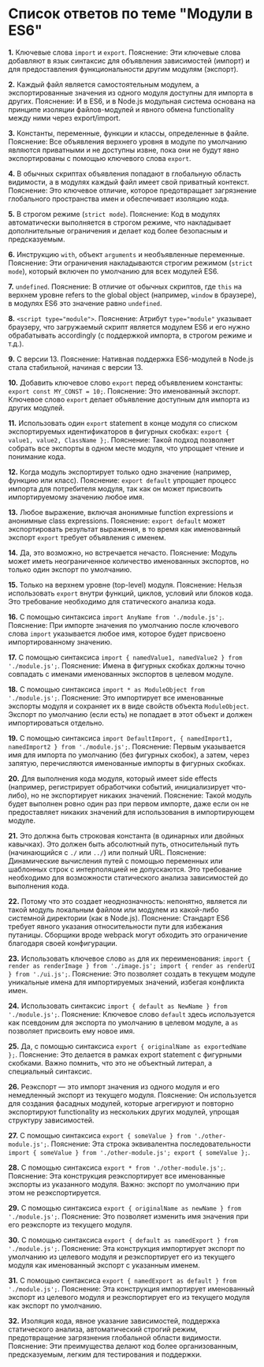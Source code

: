 # Список ответов по теме "Модули в ES6"

**1.** Ключевые слова `import` и `export`.
Пояснение: Эти ключевые слова добавляют в язык синтаксис для объявления зависимостей (импорт) и для предоставления функциональности другим модулям (экспорт).

**2.** Каждый файл является самостоятельным модулем, а экспортированные значения из одного модуля доступны для импорта в других.
Пояснение: И в ES6, и в Node.js модульная система основана на принципе изоляции файлов-модулей и явного обмена functionality между ними через export/import.

**3.** Константы, переменные, функции и классы, определенные в файле.
Пояснение: Все объявления верхнего уровня в модуле по умолчанию являются приватными и не доступны извне, пока они не будут явно экспортированы с помощью ключевого слова `export`.

**4.** В обычных скриптах объявления попадают в глобальную область видимости, а в модулях каждый файл имеет свой приватный контекст.
Пояснение: Это ключевое отличие, которое предотвращает загрязнение глобального пространства имен и обеспечивает изоляцию кода.

**5.** В строгом режиме (`strict mode`).
Пояснение: Код в модулях автоматически выполняется в строгом режиме, что накладывает дополнительные ограничения и делает код более безопасным и предсказуемым.

**6.** Инструкцию `with`, объект `arguments` и необъявленные переменные.
Пояснение: Эти ограничения накладываются строгим режимом (`strict mode`), который включен по умолчанию для всех модулей ES6.

**7.** `undefined`.
Пояснение: В отличие от обычных скриптов, где `this` на верхнем уровне refers to the global object (например, `window` в браузере), в модулях ES6 это значение равно `undefined`.

**8.** `<script type="module">`.
Пояснение: Атрибут `type="module"` указывает браузеру, что загружаемый скрипт является модулем ES6 и его нужно обрабатывать accordingly (с поддержкой импорта, в строгом режиме и т.д.).

**9.** С версии 13.
Пояснение: Нативная поддержка ES6-модулей в Node.js стала стабильной, начиная с версии 13.

**10.** Добавить ключевое слово `export` перед объявлением константы: `export const MY_CONST = 10;`.
Пояснение: Это именованный экспорт. Ключевое слово `export` делает объявление доступным для импорта из других модулей.

**11.** Использовать один `export` statement в конце модуля со списком экспортируемых идентификаторов в фигурных скобках: `export { value1, value2, ClassName };`.
Пояснение: Такой подход позволяет собрать все экспорты в одном месте модуля, что упрощает чтение и понимание кода.

**12.** Когда модуль экспортирует только одно значение (например, функцию или класс).
Пояснение: `export default` упрощает процесс импорта для потребителя модуля, так как он может присвоить импортируемому значению любое имя.

**13.** Любое выражение, включая анонимные function expressions и анонимные class expressions.
Пояснение: `export default` может экспортировать результат выражения, в то время как именованный экспорт `export` требует объявления с именем.

**14.** Да, это возможно, но встречается нечасто.
Пояснение: Модуль может иметь неограниченное количество именованных экспортов, но только один экспорт по умолчанию.

**15.** Только на верхнем уровне (top-level) модуля.
Пояснение: Нельзя использовать `export` внутри функций, циклов, условий или блоков кода. Это требование необходимо для статического анализа кода.

**16.** С помощью синтаксиса `import AnyName from './module.js';`.
Пояснение: При импорте значения по умолчанию после ключевого слова `import` указывается любое имя, которое будет присвоено импортированному значению.

**17.** С помощью синтаксиса `import { namedValue1, namedValue2 } from './module.js';`.
Пояснение: Имена в фигурных скобках должны точно совпадать с именами именованных экспортов в целевом модуле.

**18.** С помощью синтаксиса `import * as ModuleObject from './module.js';`.
Пояснение: Это импортирует все именованные экспорты модуля и сохраняет их в виде свойств объекта `ModuleObject`. Экспорт по умолчанию (если есть) не попадает в этот объект и должен импортироваться отдельно.

**19.** С помощью синтаксиса `import DefaultImport, { namedImport1, namedImport2 } from './module.js';`.
Пояснение: Первым указывается имя для импорта по умолчанию (без фигурных скобок), а затем, через запятую, перечисляются именованные импорты в фигурных скобках.

**20.** Для выполнения кода модуля, который имеет side effects (например, регистрирует обработчики событий, инициализирует что-либо), но не экспортирует никаких значений.
Пояснение: Такой модуль будет выполнен ровно один раз при первом импорте, даже если он не предоставляет никаких значений для использования в импортирующем модуле.

**21.** Это должна быть строковая константа (в одинарных или двойных кавычках). Это должен быть абсолютный путь, относительный путь (начинающийся с `./` или `../`) или полный URL.
Пояснение: Динамические вычисления путей с помощью переменных или шаблонных строк с интерполяцией не допускаются. Это требование необходимо для возможности статического анализа зависимостей до выполнения кода.

**22.** Потому что это создает неоднозначность: непонятно, является ли такой модуль локальным файлом или модулем из какой-либо системной директории (как в Node.js).
Пояснение: Стандарт ES6 требует явного указания относительности пути для избежания путаницы. Сборщики вроде webpack могут обходить это ограничение благодаря своей конфигурации.

**23.** Использовать ключевое слово `as` для их переименования: `import { render as renderImage } from './image.js'; import { render as renderUI } from './ui.js';`.
Пояснение: Это позволяет создать в текущем модуле уникальные имена для импортируемых значений, избегая конфликта имен.

**24.** Использовать синтаксис `import { default as NewName } from './module.js';`.
Пояснение: Ключевое слово `default` здесь используется как псевдоним для экспорта по умолчанию в целевом модуле, а `as` позволяет присвоить ему новое имя.

**25.** Да, с помощью синтаксиса `export { originalName as exportedName };`.
Пояснение: Это делается в рамках export statement с фигурными скобками. Важно помнить, что это не объектный литерал, а специальный синтаксис.

**26.** Реэкспорт — это импорт значения из одного модуля и его немедленный экспорт из текущего модуля.
Пояснение: Он используется для создания фасадных модулей, которые агрегируют и повторно экспортируют functionality из нескольких других модулей, упрощая структуру зависимостей.

**27.** С помощью синтаксиса `export { someValue } from './other-module.js';`.
Пояснение: Эта строка эквивалентна последовательности `import { someValue } from './other-module.js'; export { someValue };`.

**28.** С помощью синтаксиса `export * from './other-module.js';`.
Пояснение: Эта конструкция реэкспортирует все именованные экспорты из указанного модуля. Важно: экспорт по умолчанию при этом не реэкспортируется.

**29.** С помощью синтаксиса `export { originalName as newName } from './module.js';`.
Пояснение: Это позволяет изменить имя значения при его реэкспорте из текущего модуля.

**30.** С помощью синтаксиса `export { default as namedExport } from './module.js';`.
Пояснение: Эта конструкция импортирует экспорт по умолчанию из целевого модуля и реэкспортирует его из текущего модуля как именованный экспорт с указанным именем.

**31.** С помощью синтаксиса `export { namedExport as default } from './module.js';`.
Пояснение: Эта конструкция импортирует именованный экспорт из целевого модуля и реэкспортирует его из текущего модуля как экспорт по умолчанию.

**32.** Изоляция кода, явное указание зависимостей, поддержка статического анализа, автоматический строгий режим, предотвращение загрязнения глобальной области видимости.
Пояснение: Эти преимущества делают код более организованным, предсказуемым, легким для тестирования и поддержки.
